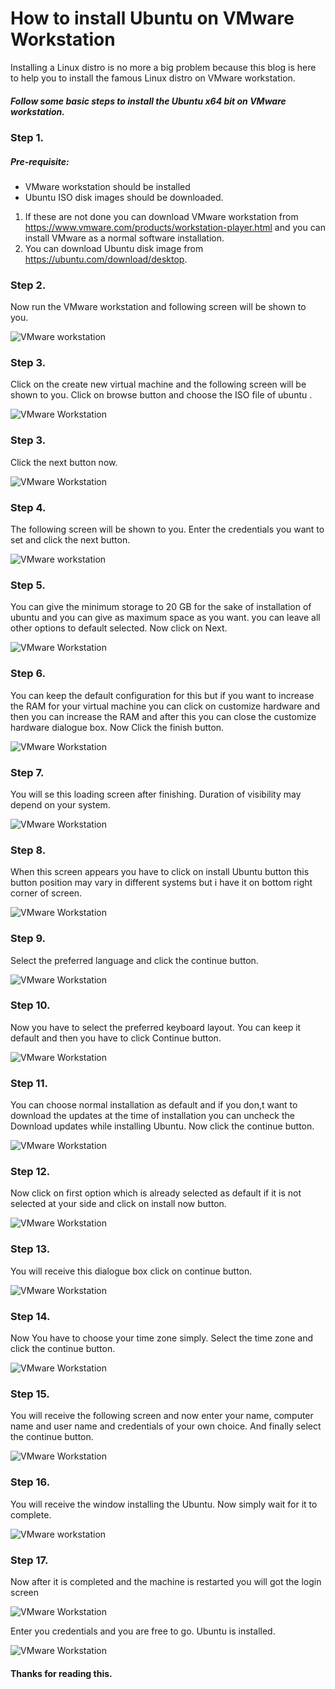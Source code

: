 # **How to install Ubuntu on VMware Workstation**

Installing a Linux distro is no more a big problem because this blog is here to help you to install the famous Linux distro on VMware workstation.

##### Follow some basic steps to install the Ubuntu x64 bit on VMware workstation.

### Step 1.

##### Pre-requisite:

* VMware workstation should be installed
* Ubuntu ISO disk images should be downloaded.

1. If these are not done you can download VMware workstation from <https://www.vmware.com/products/workstation-player.html> and you can install VMware as a normal software installation.
2. You can download Ubuntu disk image from <https://ubuntu.com/download/desktop>. 

### Step 2.

Now run the VMware workstation and following screen will be shown to you.

![VMware workstation](ubuntu\vmware1.jpg)



### Step 3.

Click on the create new virtual machine and the following screen will be shown to you. Click on browse button and choose the ISO file of ubuntu .

![VMware Workstation](ubuntu\vmware2.jpg)



### Step 3.

Click the next button now.

![VMware Workstation](ubuntu\vmware3.jpg)

### Step 4.

The following screen will be shown to you. Enter the credentials you want to set and click the next button.

![VMware workstation](ubuntu\vmware4.jpg)

### Step 5.

You can give the minimum storage to 20 GB for the sake of installation of ubuntu and you can give as maximum space as you want. you can leave all other options to default selected. Now click on Next.

![VMware Workstation](ubuntu\vmware5.jpg)

### Step 6.

You can keep the default configuration for this but if you want to increase the RAM for your virtual machine you can click on customize hardware and then you can increase the RAM and after this you can close the customize hardware dialogue box. Now Click the finish button.

![VMware Workstation](ubuntu\vmware6.jpg)



### Step 7.

You will se this loading screen after finishing. Duration of visibility may depend on your system.

![VMware Workstation](ubuntu\vmware7.jpg)



### Step 8.

When this screen appears you have to click on install Ubuntu button this button position may vary in different systems but i have it on bottom right corner of screen. 

![VMware Workstation](ubuntu\vmware8.jpg)



### Step 9.

Select the preferred language and click the continue button.

![VMware Workstation](ubuntu\vmware9.jpg)



### Step 10.

Now you have to select the preferred keyboard layout. You can keep it default and then you have to click Continue button.

![VMware Workstation](ubuntu\vmware10.jpg)



### Step 11.

You can choose normal installation as default and if you don,t want to download the updates at the time of installation you can uncheck the Download updates while installing Ubuntu. Now click the continue button.

![VMware Workstation](ubuntu\vmware11.jpg)



### Step 12.

Now click on first option which is already selected as default if it is not selected at your side and click on install now button.

![VMware Workstation](ubuntu\vmware12.jpg)



### Step 13.

You will receive this dialogue box click on continue button.

![VMware Workstation](ubuntu\erase_disk.png)



### Step 14.

Now You have to choose your time zone simply. Select the time zone and click the continue button.

![VMware Workstation](ubuntu\timezone.png)



### Step 15.

You will receive the following screen and now enter your name, computer name and user name and credentials of your own choice. And finally select the continue button.

![VMware Workstation](ubuntu\final.png)



### Step 16.

You will receive the window installing the Ubuntu. Now simply wait for it to complete.

![VMware workstation](ubuntu\installation.png)



### Step 17.

Now after it is completed and the machine is restarted you will got the login screen

![VMware Workstation](ubuntu\cred.png)



Enter you credentials and you are free to go. Ubuntu is installed.

![VMware Workstation](ubuntu\installed.png)



#### **Thanks for reading this.** 
